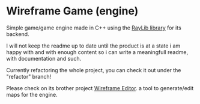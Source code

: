 # Wireframe Game (engine)

Simple game/game engine made in C++ using the [RayLib library](https://github.com/raysan5/raylib) for its backend.

I will not keep the readme up to date until the product is at a state i am happy with
and with enough content so i can write a meaningfull readme, with documentation and such.

Currently refactoring the whole project, you can check it out under the "refactor" branch!

Please check on its brother project [Wireframe Editor](https://github.com/LeaoMartelo2/wireframe_editor).
a tool to generate/edit maps for the engine.

